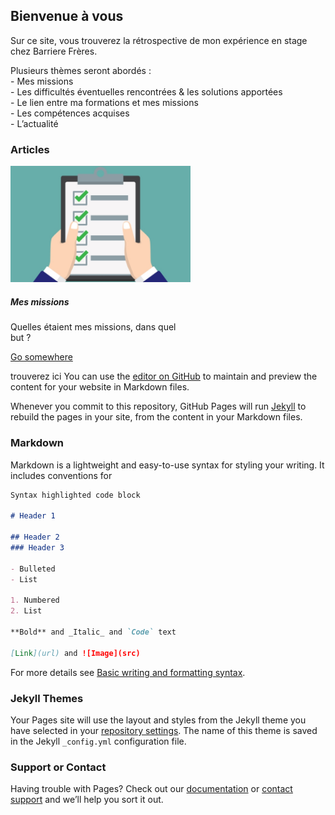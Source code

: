 ## Bienvenue à vous

Sur ce site, vous trouverez la rétrospective de mon expérience en stage chez Barriere Frères.

Plusieurs thèmes seront abordés :  
    - Mes missions  
    - Les difficultés éventuelles rencontrées & les solutions apportées    
	- Le lien entre ma formations et mes missions  
	- Les compétences acquises  
	- L’actualité  

### Articles

<div class="card" style="width: 18rem;">
  <img class="card-img-top" src="picture/missions.jpg" alt="Card image cap">
  <div class="card-body">
    <h5 class="card-title">Mes missions</h5>
    <p class="card-text">Quelles étaient mes missions, dans quel but ?</p>
    <a href="#" class="btn btn-primary">Go somewhere</a>
  </div>
</div>

trouverez ici You can use the [editor on GitHub](https://github.com/Clementadm/internship-report/edit/gh-pages/index.md) to maintain and preview the content for your website in Markdown files.

Whenever you commit to this repository, GitHub Pages will run [Jekyll](https://jekyllrb.com/) to rebuild the pages in your site, from the content in your Markdown files.

### Markdown

Markdown is a lightweight and easy-to-use syntax for styling your writing. It includes conventions for

```markdown
Syntax highlighted code block

# Header 1

## Header 2
### Header 3

- Bulleted
- List

1. Numbered
2. List

**Bold** and _Italic_ and `Code` text

[Link](url) and ![Image](src)
```

For more details see [Basic writing and formatting syntax](https://docs.github.com/en/github/writing-on-github/getting-started-with-writing-and-formatting-on-github/basic-writing-and-formatting-syntax).

### Jekyll Themes

Your Pages site will use the layout and styles from the Jekyll theme you have selected in your [repository settings](https://github.com/Clementadm/internship-report/settings/pages). The name of this theme is saved in the Jekyll `_config.yml` configuration file.

### Support or Contact

Having trouble with Pages? Check out our [documentation](https://docs.github.com/categories/github-pages-basics/) or [contact support](https://support.github.com/contact) and we’ll help you sort it out.
